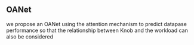 ## OANet
we propose an OANet using the attention mechanism to predict datapase performance so that the relationship between Knob and the workload can also be considered
